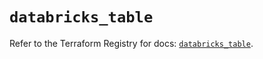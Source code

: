 # `databricks_table`

Refer to the Terraform Registry for docs: [`databricks_table`](https://registry.terraform.io/providers/databricks/databricks/1.43.0/docs/resources/table).
